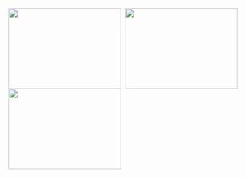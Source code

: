 <img src="https://skygpt.oss-accelerate.aliyuncs.com/gpt/1729518321742105.png" align="left" style="margin-right: 0.5rem; width:  14rem; height: 10rem;" />
<img src="https://skygpt.oss-accelerate.aliyuncs.com/gpt/1729562216489746.png" align="left" style="margin-right: 0.5rem; width:  14rem; height: 10rem;" />
<img src="https://skygpt.oss-accelerate.aliyuncs.com/gpt/1729518321742105.png" align="left" style="margin-right: 0.5rem; width:  14rem; height: 10rem;" />
